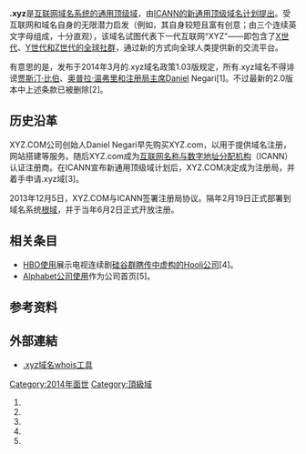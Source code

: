 **.xyz**是[互联网](../Page/互联网.md "wikilink")[域名系统的](../Page/域名系统.md "wikilink")[通用顶级域](https://zh.wikipedia.org/wiki/通用顶级域 "wikilink")，由[ICANN的新通用顶级域名计划提出](../Page/互联网名称与数字地址分配机构.md "wikilink")。受互联网和域名自身的无限潜力启发（例如，其自身较短且富有创意；由三个连续英文字母组成，十分直观），该域名试图代表下一代互联网“XYZ”——即包含了[X世代](../Page/X世代.md "wikilink")、[Y世代和](../Page/Y世代.md "wikilink")[Z世代的全球社群](https://zh.wikipedia.org/wiki/Z世代 "wikilink")，通过新的方式向全球人类提供新的交流平台。

有意思的是，发布于2014年3月的.xyz域名政策1.03版规定，所有.xyz域名不得诽谤[贾斯汀·比伯](../Page/贾斯汀·比伯.md "wikilink")、[奥普拉·温弗里和注册局主席Daniel](https://zh.wikipedia.org/wiki/奥普拉·温弗里 "wikilink")
Negari\[1\]。不过最新的2.0版本中上述条款已被删除\[2\]。

## 历史沿革

XYZ.COM公司创始人Daniel
Negari早先购买XYZ.com，以用于提供域名注册，网站搭建等服务。随后XYZ.com成为[互联网名称与数字地址分配机构](../Page/互联网名称与数字地址分配机构.md "wikilink")（ICANN）认证注册商。在ICANN宣布新通用顶级域计划后，XYZ.COM决定成为注册局，并着手申请.xyz域\[3\]。

2013年12月5日，XYZ.COM与ICANN签署注册局协议。隔年2月19日正式部署到域名系统[根域](../Page/根網域名稱伺服器.md "wikilink")，并于当年6月2日正式开放注册。

## 相关条目

  - [HBO使用](../Page/HBO.md "wikilink")展示电视连续剧[硅谷群瞎传中虚构的Hooli公司](https://zh.wikipedia.org/wiki/硅谷群瞎传 "wikilink")\[4\]。
  - [Alphabet公司使用](../Page/Alphabet.md "wikilink")作为公司首页\[5\]。

## 参考资料

## 外部連結

  - [.xyz域名whois工具](https://nic.xyz/whois)

[Category:2014年面世](https://zh.wikipedia.org/wiki/Category:2014年面世 "wikilink")
[Category:頂級域](https://zh.wikipedia.org/wiki/Category:頂級域 "wikilink")

1.
2.
3.
4.
5.